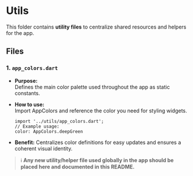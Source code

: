 # Utils

This folder contains **utility files** to centralize shared resources and helpers for the app.

## Files

### 1. `app_colors.dart`

- **Purpose:**  
  Defines the main color palette used throughout the app as static constants.
- **How to use:**  
  Import AppColors and reference the color you need for styling widgets.
  ```
  import '../utils/app_colors.dart';
  // Example usage:
  color: AppColors.deepGreen
  ```

- **Benefit:**
  Centralizes color definitions for easy updates and ensures a coherent visual identity.

> ℹ️ **Any new utility/helper file used globally in the app should be placed here and documented in this README.**
